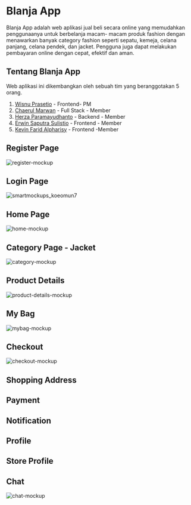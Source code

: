 # Blanja App

Blanja App adalah web aplikasi jual beli secara online yang memudahkan penggunaanya untuk berbelanja macam- macam produk fashion dengan menawarkan banyak category fashion seperti sepatu, kemeja, celana panjang, celana pendek, dan jacket. Pengguna juga dapat melakukan pembayaran online dengan cepat, efektif dan aman.

## Tentang Blanja App
Web aplikasi ini dikembangkan oleh sebuah tim yang beranggotakan 5 orang.

1. [Wisnu Prasetio](https://github.com/prasetioad) - Frontend- PM
2. [Chaerul Marwan](https://github.com/chaerulmarwan20) - Full Stack - Member
3. [Herza Paramayudhanto](https://github.com/herzaparam) - Backend - Member
4. [Erwin Saputra Sulistio](https://github.com/ErwinSaputraSulistio) - Frontend - Member
5. [Kevin Farid Alpharisy](https://github.com/kevinfaridap) - Frontend -Member


## Register Page
![register-mockup](https://user-images.githubusercontent.com/74039235/117530436-64f57680-b007-11eb-9114-2838cfef5115.jpg)

## Login Page
![smartmockups_koeomun7](https://user-images.githubusercontent.com/74039235/117496299-0d242480-afa1-11eb-8714-d156080b080b.jpg)

## Home Page
![home-mockup](https://user-images.githubusercontent.com/74039235/117530610-3e840b00-b008-11eb-8efd-fb08a1492237.jpg)

## Category Page - Jacket
![category-mockup](https://user-images.githubusercontent.com/74039235/117530743-147f1880-b009-11eb-8c05-3557a42ebe98.jpg)

## Product Details
![product-details-mockup](https://user-images.githubusercontent.com/74039235/117530886-d59d9280-b009-11eb-94e0-906406c62234.jpg)

## My Bag
![mybag-mockup](https://user-images.githubusercontent.com/74039235/117531713-10092e80-b00e-11eb-813d-ac80ca5c7ff6.jpg)

## Checkout
![checkout-mockup](https://user-images.githubusercontent.com/74039235/117532125-257f5800-b010-11eb-89b3-0aeeeda86afe.jpg)

## Shopping Address
## Payment
## Notification
## Profile
## Store Profile
## Chat
![chat-mockup](https://user-images.githubusercontent.com/74039235/117532296-e7ceff00-b010-11eb-894d-b79b3e6fcdf9.jpg)
